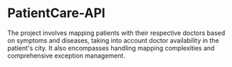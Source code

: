 # PatientCare-API
The project involves mapping patients with their respective doctors based on symptoms and diseases, taking into account doctor availability in the patient's city. It also encompasses handling mapping complexities and comprehensive exception management.
